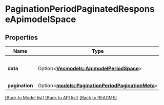 # PaginationPeriodPaginatedResponseApimodelSpace

## Properties

Name | Type | Description | Notes
------------ | ------------- | ------------- | -------------
**data** | Option<[**Vec<models::ApimodelPeriodSpace>**](apimodel.Space.md)> | The list of items in the current result set | [optional]
**pagination** | Option<[**models::PaginationPeriodPaginationMeta**](pagination.PaginationMeta.md)> |  | [optional]

[[Back to Model list]](../README.md#documentation-for-models) [[Back to API list]](../README.md#documentation-for-api-endpoints) [[Back to README]](../README.md)


